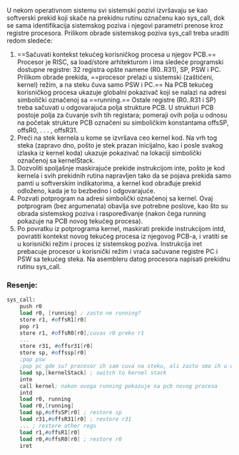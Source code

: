 U nekom operativnom sistemu svi sistemski pozivi izvršavaju se kao softverski prekid koji skače na prekidnu rutinu označenu kao sys_call, dok se sama identifikacija sistemskog poziva i njegovi parametri prenose kroz registre procesora. Prilikom obrade sistemskog poziva sys_call treba uraditi redom sledeće:
1. ==Sačuvati kontekst tekućeg korisničkog procesa u njegov PCB.== Procesor je RISC, sa load/store arhitekturom i ima sledeće programski dostupne registre: 32 registra opšte namene (R0..R31), SP, PSW i PC. Prilikom obrade prekida, ==procesor prelazi u sistemski (zaštićeni, kernel) režim, a na steku čuva samo PSW i PC.== Na PCB tekućeg korisničkog procesa ukazuje globalni pokazivač koji se nalazi na adresi simbolički označenoj sa ==running.== Ostale registre (R0..R31 i SP) treba sačuvati u odgovarajuća polja strukture PCB. U strukturi PCB postoje polja za čuvanje svih tih registara; pomeraji ovih polja u odnosu na početak strukture PCB označeni su simboličkim konstantama offsSP, offsR0, . . . , offsR31.
2. Preći na stek kernela u kome se izvršava ceo kernel kod. Na vrh tog steka (zapravo dno, pošto je stek prazan inicijalno, kao i posle svakog izlaska iz kernel koda) ukazuje pokazivač na lokaciji simbolički označenoj sa kernelStack. 
3. Dozvoliti spoljašnje maskirajuće prekide instrukcijom inte, pošto je kod kernela i svih prekidnih rutina napravljen tako da se pojava prekida samo pamti u softverskim indikatorima, a kernel kod obrađuje prekid odloženo, kada je to bezbedno i odgovarajuće. 
4. Pozvati potprogram na adresi simbolički označenoj sa kernel. Ovaj potprogram (bez argumenata) obavlja sve potrebne poslove, kao što su obrada sistemskog poziva i raspoređivanje (nakon čega running pokazuje na PCB novog tekućeg procesa). 
5. Po povratku iz potprograma kernel, maskirati prekide instrukcijom intd, povratiti kontekst novog tekućeg procesa iz njegovog PCB-a, i vratiti se u korisnički režim i proces iz sistemskog poziva. Instrukcija iret prebacuje procesor u korisnički režim i vraća sačuvane registre PC i PSW sa tekućeg steka. Na asembleru datog procesora napisati prekidnu rutinu sys_call.
### Resenje:
```scheme
sys_call:
	push r0
	load r0, [running] ; zasto ne running?
	store r1, #offsR1[r0]
	pop r1
	store r1, #offsR0[r0];cuvas r0 preko r1
	...
	store r31, #offsr31[r0]
	store sp, #offssp[r0]
	;pop psw
	;pop pc gde su? procesor ih sam cuva na steku, ali zasto smo ih u ostalim zad mi popovali sa steka? u ostalim zad u strukturi pcb oni imaju svoj polja pa smo morali da ih cuvamo
	load sp,[kernelStack] ; switch to kernel stack
	inte
	call kernel; nakon ovoga running pokazuje na pcb novog procesa
	intd
	load r0, running
	load r0,[running]
	load sp,#offsSP[r0] ; restore sp 
	load r31,#offsR31[r0] ; restore r31 
	... ; restore other regs 
	load r1,#offsR1[r0] 
	load r0,#offsR0[r0] ; restore r0
	iret
```